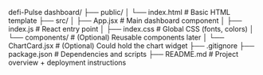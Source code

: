 defi-Pulse dashboard/
├── public/
│   └── index.html                # Basic HTML template
├── src/
│   ├── App.jsx                   # Main dashboard component
│   ├── index.js                  # React entry point
│   ├── index.css                 # Global CSS (fonts, colors)
│   └── components/              # (Optional) Reusable components later
│       └── ChartCard.jsx        # (Optional) Could hold the chart widget
├── .gitignore
├── package.json                 # Dependencies and scripts
├── README.md                    # Project overview + deployment instructions
